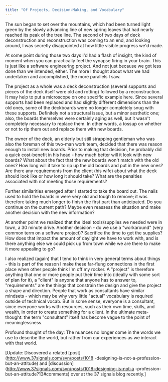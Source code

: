 ```yaml
---
title: "Of Projects, Decision-Making, and Vocabulary"
---
```

The sun began to set over the mountains, which had been turned light green by
the slowly advancing line of new spring leaves that had nearly reached its
peak of the tree line. The second of two days of deck deconstruction and
reconstruction was coming to an end, and looking around, I was secretly
disappointed at how little visible progress we'd made.

  
At some point during those two days I'd had a flash of insight, the kind of
moment when you can practically feel the synapse firing in your brain. This is
just like a software engineering project. And not just because we got less
done than we intended, either. The more I thought about what we had undertaken
and accomplished, the more parallels I saw.

  
The project as a whole was a deck deconstruction (several supports and pieces
of the deck itself were old and rotting) followed by a reconstruction. It may
help to put a microscope on one specific example here. Since several supports
had been replaced and had slightly different dimensions than the old ones,
some of the deckboards were no longer completely snug with these supports.
Definitely not a structural issue, but a minor aesthetic one; also, the boards
themselves were certainly aging as well, but it wasn't completely necessary to
replace them. In other words, a tossup on whether or not to rip them out and
replace them with new boards.

  
The owner of the deck, an elderly but still strapping gentleman who was also
the foreman of this two-man work team, decided that there was reason enough to
install new boards. Prior to making that decision, he probably did a quick
cost-benefit in his head - how much better will it look with new boards? What
about the fact that the new boards won't match with the old ones? How long
will it take to rip up the old boards and put in the new ones? Are there any
requirements from the client (his wife) about what the deck should look like
or how long it should take? What are the penalties associated with not meeting
those requirements?

  
Further similarities emerged after I started to take the board out. The nails
used to hold the boards in were very old and tough to remove; it was therefore
taking much longer to finish the first part than anticipated. Do you continue
on the current path? Maybe even reassess the situation and make another
decision with the new information?

  
At another point we realized that the ideal tools/supplies we needed were in
town, a 30 minute drive. Another decision - do we use a "workaround" (very
common term on a software project)? Sacrifice the time to get the supplies?
How does that impact the amount of daylight we have to work with, and is there
anything else we could pick up from town while we are there to make it more
appealing to go?

  
I also realized (again) that I tend to think in very general terms about
things - this is part of the reason I make these far-flung connections in the
first place when other people think I'm off my rocker. A "project" is
therefore anything that one or more people put their time into (ideally with
some sort of plan for it), a "client" is anyone that anyone has to answer to,
"requirements" are the things that constrain the design and give the project a
shape and direction. People that work as consultants have similar mindsets -
which may be why very little "actual" vocabulary is required outside of
technical vocab. But in some sense, everyone is a consultant, since everyone
works with resources, such as their own time, skills, and wealth, in order to
create something for a client. In the ultimate meta-thought: the term
"consultant" itself has become vague to the point of meaninglessness.

  
Profound thought of the day: The nuances no longer come in the words we use to
describe the world, but rather from our experiences as we interact with that
world.

  
[Update: Discovered a related [post](http://www.37signals.com/svn/posts/1018
-designing-is-not-a-profession-but-an-attitude) and
[discussion](http://www.37signals.com/svn/posts/1018-designing-is-not-a
-profession-but-an-attitude?13#comments) over at the 37 signals blog
recently.]

